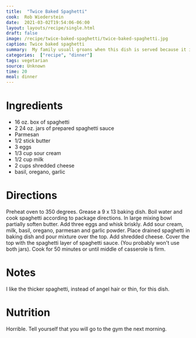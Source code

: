 ```yaml
---
title:  "Twice Baked Spaghetti"
cook:  Rob Wiederstein
date:  2021-03-02T19:54:06-06:00
layout: layouts/recipe/single.html
draft: false
image: /recipe/twice-baked-spaghetti/twice-baked-spaghetti.jpg
caption: Twice baked spaghetti
summary:  My family usuall groans when this dish is served because it is delicious, but really high in calories.
categories:  ["recipe", "dinner"]
tags: vegetarian
source: Unknown
time: 20
meal: dinner
---
```


# Ingredients
-   16 oz. box of spaghetti
-   2 24 oz. jars of prepared spaghetti sauce
-   Parmesan
-   1/2 stick butter
-   3 eggs
-   1/3 cup sour cream
-   1/2 cup milk
-   2 cups shredded cheese
-   basil, oregano,  garlic

# Directions

Preheat oven to 350 degrees.  Grease a 9 x 13 baking dish.  Boil water and cook spaghetti according to package directions.  In large mixing bowl partially soften butter.  Add three eggs and whisk briskly.  Add sour cream, milk, basil, oregano, parmesan and garlic powder.  Place drained spaghetti in baking dish and pour mixture over the top. Add shredded cheese. Cover the top with the spaghetti layer of spaghetti sauce.  (You probably won't use both jars).  Cook for 50 minutes or until middle of casserole is firm.

# Notes

I like the thicker spaghetti, instead of angel hair or thin, for this dish.

# Nutrition

Horrible. Tell yourself that you will go to the gym the next morning.
